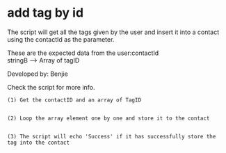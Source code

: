 # add tag by id


The script will get all the tags given by the user and insert it into a contact using the contactId as the parameter.

These are the expected data from the user:contactId\
                                            stringB --> Array of tagID

 Developed by: Benjie

 Check the script for more info.

    (1) Get the contactID and an array of TagID 

    
    (2) Loop the array element one by one and store it to the contact 

    
    (3) The script will echo 'Success' if it has successfully store the tag into the contact
